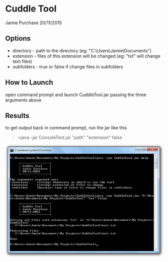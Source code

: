 Cuddle Tool
===========

Jamie Purchase
20/11/2015

Options
-------

* directory - path to the directory (eg: "C:\Users\Jamie\Documents\")
* extension - files of this extension will be changed (eg: "txt" will change text files)
* subfolders - true or false if change files in subfolders

How to Launch
-------------

open command prompt and launch CuddleTool.jar passing the three arguments above

Results
-------

to get output back in command prompt, run the jar like this
<blockquote>
	>java -jar ConsoleTest.jar "path" "extension" false
</blockquote>

![cmd](https://github.com/JamiePurchase/CuddleTool/blob/master/cmd.png?raw=true "Command Prompt")